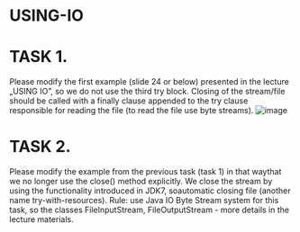 # USING-IO
# TASK 1.
Please modify the first example (slide 24 or below) presented in the lecture „USING IO”, so we do not use the third try block. Closing of the stream/file should be called with a finally clause appended to the try clause responsible for reading the file (to read the file use byte streams).
![image](https://github.com/horeyzer/USING-IO_1/assets/147154747/91ea6fe3-0237-4205-b38c-60bed523ca4b)
# TASK 2.
Please modify the example from the previous task (task 1) in that waythat we no longer use the close() method explicitly.
We close the stream by using the functionality introduced in JDK7, soautomatic closing file (another name try-with-resources).
Rule: use Java IO Byte Stream system for this task, so the classes FileInputStream, FileOutputStream - more details in the lecture materials.
